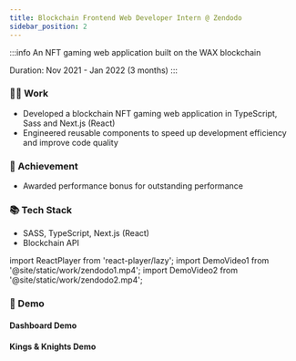 ```yaml
---
title: Blockchain Frontend Web Developer Intern @ Zendodo
sidebar_position: 2
---
```


:::info
An NFT gaming web application built on the WAX blockchain

Duration: Nov 2021 - Jan 2022 (3 months)
:::

### 👨‍💻 Work

- Developed a blockchain NFT gaming web application in TypeScript, Sass and Next.js (React)
- Engineered reusable components to speed up development efficiency and improve code quality

### 🥇 Achievement

- Awarded performance bonus for outstanding performance

### 📚 Tech Stack

- SASS, TypeScript, Next.js (React)
- Blockchain API

import ReactPlayer from 'react-player/lazy';
import DemoVideo1 from '@site/static/work/zendodo1.mp4';
import DemoVideo2 from '@site/static/work/zendodo2.mp4';

### 🎥 Demo

#### Dashboard Demo

<ReactPlayer url={DemoVideo1} controls={true} width="100%" wrapper="p" />

#### Kings & Knights Demo

<ReactPlayer url={DemoVideo2} controls={true} width="100%" wrapper="p" />
